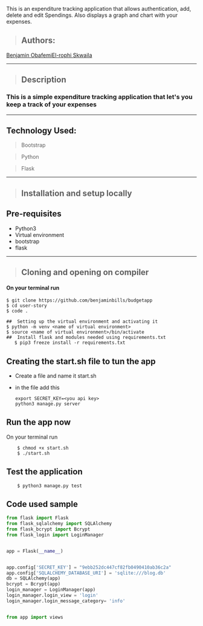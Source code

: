 This is an expenditure tracking application that allows authentication, add, delete and edit Spendings. Also displays a graph and chart with your expenses.
>## Authors: 
[Benjamin Obafemi](https://github.com/benjaminbills/budgetapp)[El-rophi Skwaila](https://github.com/benjaminbills/budgetapp)

---

>## Description
### This is a simple expenditure tracking application that let's you keep a track of your expenses
---

## Technology Used: 
>Bootstrap

>Python

>Flask

---

>## Installation and setup locally
## Pre-requisites
- Python3
- Virtual environment
- bootstrap
- flask

---
>## Cloning and opening on compiler
#### On your terminal run

    $ git clone https://github.com/benjaminbills/budgetapp
    $ cd user-story
    $ code .

    ##  Setting up the virtual environment and activating it
    $ python -m venv <name of virtual environment>
    $ source <name of virtual environment>/bin/activate
    ##  Install flask and modules needed using requirements.txt
       $ pip3 freeze install -r requirements.txt

## Creating the start.sh file to tun the app
 - Create a file and name it start.sh
 - in the file add this

       export SECRET_KEY=<you api key>
       python3 manage.py server

## Run the app now
On your terminal run

        $ chmod +x start.sh
        $ ./start.sh

## Test the application

        $ python3 manage.py test

## Code used sample
```python
from flask import Flask
from flask_sqlalchemy import SQLAlchemy
from flask_bcrypt import Bcrypt
from flask_login import LoginManager


app = Flask(__name__)


app.config['SECRET_KEY'] = "9ebb252dc447cf82fb0490410ab36c2a"
app.config['SQLALCHEMY_DATABASE_URI'] = 'sqlite:///blog.db'
db = SQLAlchemy(app)
bcrypt = Bcrypt(app)
login_manager = LoginManager(app)
login_manager.login_view = 'login'
login_manager.login_message_category= 'info'


from app import views

``` 